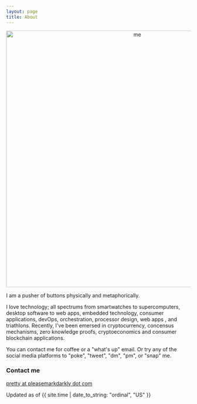 ```yaml
---
layout: page
title: About
---
```


<div style="text-align: center"><img src="{{ site.baseurl }}/images/me.jpg" alt="me" style="width: 700px;"/></div>

I am a pusher of buttons physically and metaphorically.  

I love technology; all spectrums from smartwatches to supercomputers, desktop software to web apps, embedded technology, consumer applications, devOps, orchestration, processor design, web apps , and triathlons. Recently, I've been emersed in cryptocurrency, concensus mechanisms, zero knowledge proofs, cryptoeconomics and consumer blockchain applications.

You can contact me for coffee or a "what's up" email. Or try any of the social media platforms to "poke", "tweet", "dm", "pm", or "snap" me.  

### Contact me

[pretty at pleasemarkdarkly dot com](mailto:pretty@pleasemarkdarkly.com)

Updated as of {{ site.time | date_to_string: "ordinal", "US" }}
